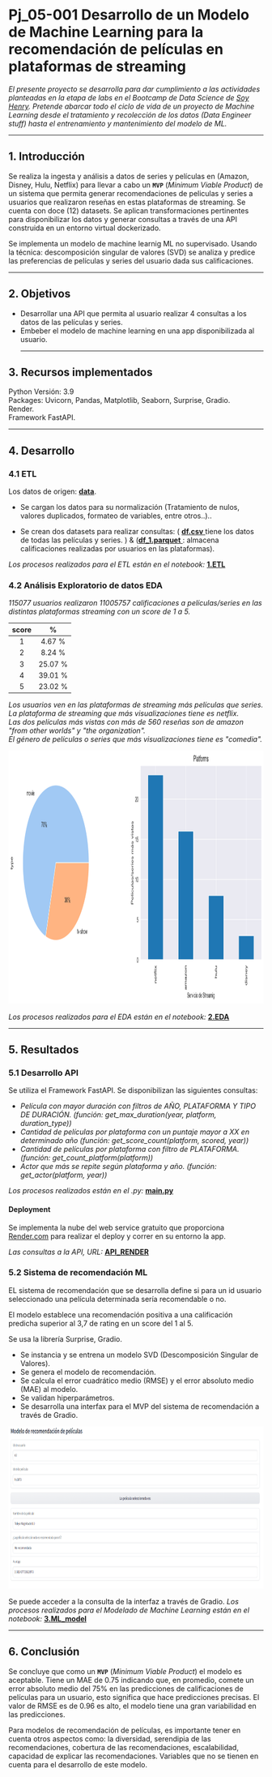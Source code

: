 # <h1> Pj_05-001 Desarrollo de un Modelo de Machine Learning para la recomendación de películas en plataformas de streaming</h1> 

*El presente proyecto se desarrolla para dar cumplimiento a las actividades planteadas en la etapa de labs en el Bootcamp de Data Science de [Soy Henry](https://www.soyhenry.com/). Pretende abarcar todo el ciclo de vida de un proyecto de Machine Learning  desde el tratamiento y recolección de los datos (Data Engineer stuff) hasta el entrenamiento y mantenimiento del modelo de ML.*<hr>

## 1. Introducción

Se realiza la ingesta y análisis a datos de series y películas en (Amazon, Disney, Hulu, Netflix) para llevar a cabo un **`MVP`** (_Minimum Viable Product_) de un sistema que permita generar recomendaciones de peliculas y series a usuarios que realizaron reseñas en estas plataformas de streaming. Se cuenta con doce (12) datasets. Se aplican  transformaciones pertinentes para disponibilizar los datos y generar consultas a través de una API construida en un entorno virtual dockerizado. <br>

Se implementa un modelo de machine learnig ML no supervisado. Usando la técnica: descomposición singular de valores (SVD) se analiza y predice las preferencias de películas y series del usuario dada sus calificaciones. <hr>

## 2. Objetivos
- Desarrollar una API que permita al usuario realizar 4 consultas a los datos de las películas y series.
- Embeber el modelo de machine learning en una app disponibilizada al usuario.<hr>

## 3. Recursos implementados

Python Versión: 3.9<br>
Packages: Uvicorn, Pandas, Matplotlib, Seaborn, Surprise, Gradio.<br>
Render.<br>
Framework FastAPI. <hr>

## 4. Desarrollo
### 4.1 ETL
Los datos de origen: [**data**](https://drive.google.com/drive/folders/1_aDmVMpuOBCjlyEr86vpNFoYGloQ0bB9?usp=sharing).<br>

- Se cargan los datos para su normalización (Tratamiento de nulos, valores duplicados, formateo de variables, entre otros..).. <br>

- Se crean dos datasets para realizar consultas: ( [**df.csv** ](https://github.com/jospinoponce/ModeloRecomiendaPeliculas/blob/main/Datasets/df.csv) tiene los datos de todas las películas y series. ) & ([**df_1.parquet** ](https://github.com/jospinoponce/ModeloRecomiendaPeliculas/blob/main/Datasets/df_1.parquet): almacena calificaciones realizadas por usuarios en las plataformas).<br>

*Los procesos realizados para el ETL están en el notebook:* [**1.ETL**](https://github.com/jospinoponce/ModeloRecomiendaPeliculas/blob/main/1.ETL_report.ipynb)

### 4.2 Análisis Exploratorio de datos EDA

*115077 usuarios realizaron 11005757  calificaciones a películas/series en las distintas plataformas streaming con un score de 1 a 5.*

| score |    %    |
|:-----:|:-------:|
|   1  |  4.67 % |
|   2  |  8.24 % |
|   3  | 25.07 % |
|   4  | 39.01 % |
|   5  | 23.02 % |

*Los usuarios ven en las plataformas de streaming más películas que series.*<br>
*La plataforma de streaming que más visualizaciones tiene es netflix.*<br>
*Las dos películas más vistas con más de 560 reseñas son de amazon "from other worlds" y "the organization".*<br>
*El género de películas o series que más visualizaciones tiene es "comedia".*

<img src="_src/1.png" width="700" height="500px">

*Los procesos realizados para el EDA están en el notebook:* [**2.EDA**](https://github.com/jospinoponce/ModeloRecomiendaPeliculas/blob/main/2.EDA_report.ipynb)<hr>

## 5. Resultados

### 5.1 Desarrollo API

Se utiliza el Framework FastAPI. Se disponibilizan las siguientes consultas:<br>

* *Película con mayor duración con filtros de AÑO, PLATAFORMA Y TIPO DE DURACIÓN. (función: get_max_duration(year, platform, duration_type))*
* *Cantidad de películas por plataforma con un puntaje mayor a XX en determinado año (función: get_score_count(platform, scored, year))*
* *Cantidad de películas por plataforma con filtro de PLATAFORMA. (función:  get_count_platform(platform))*
* *Actor que más se repite según plataforma y año. (función: get_actor(platform, year))*

*Los procesos realizados están en el .py:* [**main.py**](https://github.com/jospinoponce/ModeloRecomiendaPeliculas/blob/main/main.py)

#### Deployment

Se implementa la nube del web service gratuito que proporciona [Render.com](https://render.com/) para realizar el deploy y correr en su entorno la app.<br> 

*Las consultas a la API, URL:* [**API_RENDER**](https://consultas-api-peliculas-3.onrender.com)<br>
 
### 5.2 Sistema de recomendación ML

EL sistema de recomendación que se desarrolla define si para un id usuario seleccionado una película determinada sería recomendable o no.<br> 

El modelo establece una recomendación positiva a una calificación predicha superior al 3,7 de rating en un score del 1 al 5.

Se usa la librería Surprise, Gradio.<br>

- Se instancia y se entrena un modelo SVD (Descomposición Singular de Valores). 
- Se genera el modelo de recomendación.
- Se calcula el error cuadrático medio (RMSE) y el error absoluto medio (MAE) al modelo. 
- Se validan hiperparámetros.
- Se desarrolla una interfax para el MVP del sistema de recomendación a través de Gradio.

<img src="_src/2.png" width="800" height="320px">


Se puede acceder a la consulta de la interfaz a través de Gradio. *Los procesos realizados para el Modelado de Machine Learning están en el notebook:* [**3.ML_model**](https://github.com/jospinoponce/ModeloRecomiendaPeliculas/blob/main/3.ML_model.ipynb)

<hr>

## 6. Conclusión

Se concluye que como un **`MVP`** (_Minimum Viable Product_) el modelo es aceptable. Tiene un MAE de 0.75 indicando que, en promedio, comete un error absoluto medio del 75% en las predicciones de calificaciones de películas para un usuario, esto significa que hace predicciones precisas. El valor de RMSE es de 0.96 es alto, el modelo tiene una gran variabilidad en las predicciones.

Para modelos de recomendación de películas, es importante tener en cuenta otros aspectos como: la diversidad, serendipia de las recomendaciones, cobertura de las recomendaciones, escalabilidad, capacidad de explicar las recomendaciones. Variables que no se tienen en cuenta para el desarrollo de este modelo.


